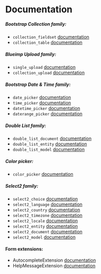 # Documentation

##### Bootstrap Collection family: 

* `collection_fieldset` [documentation](bootstrap-collection/overview.md)
* `collection_table` [documentation](bootstrap-collection/overview.md)

##### Blueimp Upload family: 

* `single_upload` [documentation](Resources/doc/single-upload/overview.md)
* `collection_upload` [documentation](Resources/doc/collection-upload/overview.md)

##### Bootstrap Date & Time family:

* `date_picker` [documentation](Resources/doc/date-picker/overview.md)
* `time_picker` [documentation](Resources/doc/time-picker/overview.md)
* `datetime_picker` [documentation](Resources/doc/datetime-picker/overview.md)
* `daterange_picker` [documentation](Resources/doc/daterange-picker/overview.md)

##### Double List family: 

* `double_list_document` [documentation](Resources/doc/double-list/overview.md)
* `double_list_entity` [documentation](Resources/doc/double-list/overview.md)
* `double_list_model` [documentation](Resources/doc/double-list/overview.md)

##### Color picker:

* `color_picker` [documentation](Resources/doc/color-picker/overview.md)

##### Select2 family:

* `select2_choice` [documentation](Resources/doc/select2/overview.md)
* `select2_language` [documentation](Resources/doc/select2/overview.md)
* `select2_country` [documentation](Resources/doc/select2/overview.md)
* `select2_timezone` [documentation](Resources/doc/select2/overview.md)
* `select2_locale` [documentation](Resources/doc/select2/overview.md)
* `select2_entity` [documentation](Resources/doc/select2/overview.md)
* `select2_document` [documentation](Resources/doc/select2/overview.md)
* `select2_model` [documentation](Resources/doc/select2/overview.md)

#### Form extensions:

* AutocompleteExtension [documentation](Resources/doc/autocomplete-extension/overview.md)
* HelpMessageExtension [documentation](Resources/doc/help-message-extension/overview.md)
